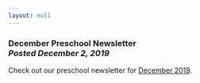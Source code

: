```yaml
---
layout: null
---
```


<h3 class="ui header">
  December Preschool Newsletter
  <div class="sub header">
    <i>Posted December 2, 2019</i>
  </div>
</h3>

Check out our preschool newsletter for
<a href="{{ site.baseurl }}/assets/newsletters/COH December 2019 Newsletter.pdf">December 2019</a>.
